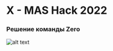 # X - MAS Hack 2022

### Решение команды Zero


![alt text](https://www.zavodit.ru/_next/image?url=%2Fupload%2Fmedia%2Fdefault%2F0001%2F01%2F2409ea111b496859403e25f22415afe60d5b02df.png&w=640&q=25)


